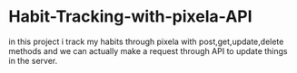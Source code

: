 # Habit-Tracking-with-pixela-API
in this project i track my habits through pixela with post,get,update,delete methods and we can actually make a request through API to update things in the server. 
